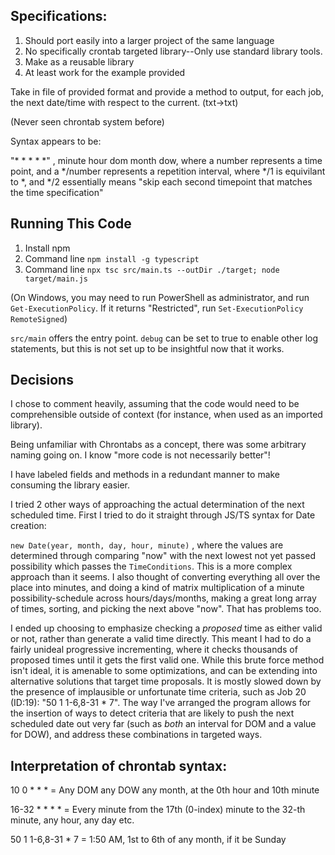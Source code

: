 ## Specifications:

1. Should port easily into a larger project of the same language
2. No specifically crontab targeted library--Only use standard library tools.
3. Make as a reusable library
4. At least work for the example provided

Take in file of provided format and provide a method to output, for each job, the next date/time with respect to the current. (txt->txt)

(Never seen chrontab system before)

Syntax appears to be:

"\* \* \* \* \*" , minute hour dom month dow, where a number represents a time point, and a \*/number represents a repetition interval, where \*/1 is equivilant to \*, and \*/2 essentially means "skip each second timepoint that matches the time specification"

## Running This Code

1. Install npm
2. Command line `npm install -g typescript`
3. Command line `npx tsc src/main.ts --outDir ./target; node target/main.js`

(On Windows, you may need to run PowerShell as administrator, and run `Get-ExecutionPolicy`. If it returns "Restricted", run `Set-ExecutionPolicy RemoteSigned`)

`src/main` offers the entry point. `debug` can be set to true to enable other log statements, but this is not set up to be insightful now that it works.

## Decisions

I chose to comment heavily, assuming that the code would need to be comprehensible outside of context (for instance, when used as an imported library).

Being unfamiliar with Chrontabs as a concept, there was some arbitrary naming going on.
I know "more code is not necessarily better"!

I have labeled fields and methods in a redundant manner to make consuming the library easier.

I tried 2 other ways of approaching the actual determination of the next scheduled time. First I tried to do it straight through JS/TS syntax for Date creation:

`new Date(year, month, day, hour, minute)` , where the values are determined through comparing "now" with the next lowest not yet passed possibility which passes the `TimeConditions`. This is a more complex approach than it seems. I also thought of converting everything all over the place into minutes, and doing a kind of matrix multiplication of a minute possibility-schedule across hours/days/months, making a great long array of times, sorting, and picking the next above "now". That has problems too.

I ended up choosing to emphasize checking a _proposed_ time as either valid or not, rather than generate a valid time directly. This meant I had to do a fairly unideal progressive incrementing, where it checks thousands of proposed times until it gets the first valid one. While this brute force method isn't ideal, it is amenable to some optimizations, and can be extending into alternative solutions that target time proposals. It is mostly slowed down by the presence of implausible or unfortunate time criteria, such as Job 20 (ID:19): "50 1 1-6,8-31 \* 7". The way I've arranged the program allows for the insertion of ways to detect criteria that are likely to push the next scheduled date out very far (such as _both_ an interval for DOM and a value for DOW), and address these combinations in targeted ways.

## Interpretation of chrontab syntax:

10 0 \* \* \* = Any DOM any DOW any month, at the 0th hour and 10th minute

16-32 \* \* \* \* = Every minute from the 17th (0-index) minute to the 32-th minute, any hour, any day etc.

50 1 1-6,8-31 \* 7 = 1:50 AM, 1st to 6th of any month, if it be Sunday
